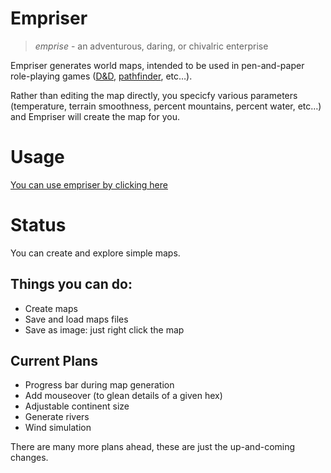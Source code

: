 # Empriser

> *emprise* - an adventurous, daring, or chivalric enterprise

Empriser generates world maps, intended to be used in pen-and-paper role-playing games ([D&D](http://dnd.wizards.com/), [pathfinder](http://paizo.com/pathfinderRPG), etc…).

Rather than editing the map directly, you specicfy various parameters
(temperature, terrain smoothness, percent mountains, percent water, etc…) and
Empriser will create the map for you.

# Usage

[You can use empriser by clicking here](http://haberdashPI.github.com/empriser)

# Status

You can create and explore simple maps. 

## Things you can do:
* Create maps
* Save and load maps files
* Save as image: just right click the map

## Current Plans

* Progress bar during map generation
* Add mouseover (to glean details of a given hex)
* Adjustable continent size
* Generate rivers
* Wind simulation

There are many more plans ahead, these are just the up-and-coming changes.

